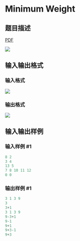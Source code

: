 # Minimum Weight

## 题目描述

[problemUrl]: https://uva.onlinejudge.org/index.php?option=com_onlinejudge&Itemid=8&category=17&page=show_problem&problem=1501

[PDF](https://uva.onlinejudge.org/external/105/p10560.pdf)

![](https://cdn.luogu.com.cn/upload/vjudge_pic/UVA10560/d7eefc6d79a8e3269b13d2f696e732d1db2c8b93.png)

## 输入输出格式

### 输入格式

![](https://cdn.luogu.com.cn/upload/vjudge_pic/UVA10560/c7778edb7c4a9e451a21af3e641a8c1338ea5d9d.png)

### 输出格式

![](https://cdn.luogu.com.cn/upload/vjudge_pic/UVA10560/40a58d286ce9f38842cf09ca71a8e7b0253fa8f0.png)

## 输入输出样例

### 输入样例 #1

```cpp
8 2
3 4
13 5
7 8 10 11 12
0 0
```


### 输出样例 #1

```cpp
3 1 3 9
3
3+1
3 1 3 9
9-3+1
9-1
9+1
9+3-1
9+3
```


